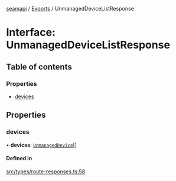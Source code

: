 [seamapi](../README.md) / [Exports](../modules.md) / UnmanagedDeviceListResponse

# Interface: UnmanagedDeviceListResponse

## Table of contents

### Properties

- [devices](UnmanagedDeviceListResponse.md#devices)

## Properties

### devices

• **devices**: [`UnmanagedDevice`](../modules.md#unmanageddevice)[]

#### Defined in

[src/types/route-responses.ts:58](https://github.com/seamapi/javascript/blob/main/src/types/route-responses.ts#L58)
